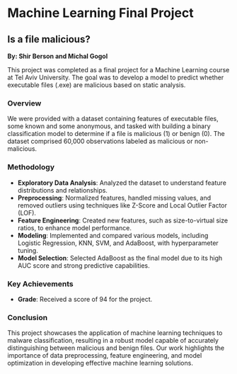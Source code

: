 # Machine Learning Final Project
## **Is a file malicious?**
**By: Shir Berson and Michal Gogol**

This project was completed as a final project for a Machine Learning course at Tel Aviv University. The goal was to develop a model to predict whether executable files (.exe) are malicious based on static analysis.

### Overview
We were provided with a dataset containing features of executable files, some known and some anonymous, and tasked with building a binary classification model to determine if a file is malicious (1) or benign (0). The dataset comprised 60,000 observations labeled as malicious or non-malicious.

### Methodology
- **Exploratory Data Analysis**: Analyzed the dataset to understand feature distributions and relationships.
- **Preprocessing**: Normalized features, handled missing values, and removed outliers using techniques like Z-Score and Local Outlier Factor (LOF).
- **Feature Engineering**: Created new features, such as size-to-virtual size ratios, to enhance model performance.
- **Modeling**: Implemented and compared various models, including Logistic Regression, KNN, SVM, and AdaBoost, with hyperparameter tuning.
- **Model Selection**: Selected AdaBoost as the final model due to its high AUC score and strong predictive capabilities.

### Key Achievements
- **Grade**: Received a score of 94 for the project.

### Conclusion
This project showcases the application of machine learning techniques to malware classification, resulting in a robust model capable of accurately distinguishing between malicious and benign files. Our work highlights the importance of data preprocessing, feature engineering, and model optimization in developing effective machine learning solutions.
